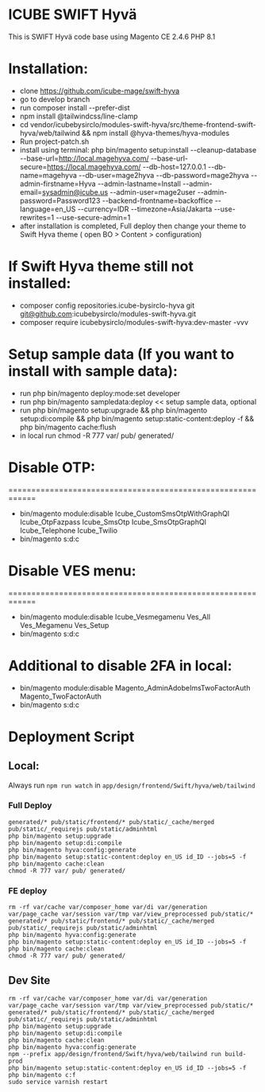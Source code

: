 # ICUBE SWIFT Hyvä
This is SWIFT Hyvä code base using Magento CE 2.4.6 PHP 8.1

Installation:
============================================================
- clone https://github.com/icube-mage/swift-hyva
- go to develop branch 
- run composer install --prefer-dist
- npm install @tailwindcss/line-clamp
- cd vendor/icubebysirclo/modules-swift-hyva/src/theme-frontend-swift-hyva/web/tailwind && npm install @hyva-themes/hyva-modules
- Run ​​project-patch.sh
- install using terminal: php bin/magento setup:install --cleanup-database --base-url=http://local.magehyva.com/ --base-url-secure=https://local.magehyva.com/ --db-host=127.0.0.1 --db-name=magehyva --db-user=mage2hyva --db-password=mage2hyva --admin-firstname=Hyva --admin-lastname=Install --admin-email=sysadmin@icube.us --admin-user=mage2user --admin-password=Password123 --backend-frontname=backoffice --language=en_US --currency=IDR --timezone=Asia/Jakarta --use-rewrites=1 --use-secure-admin=1
- after installation is completed, Full deploy then change your theme to Swift Hyva theme ( open BO > Content > configuration)

If Swift Hyva theme still not installed:
============================================================
- composer config repositories.icube-bysirclo-hyva git git@github.com:icubebysirclo/modules-swift-hyva.git
- composer require icubebysirclo/modules-swift-hyva:dev-master -vvv
  
Setup sample data (If you want to install with sample data):
============================================================
- run php bin/magento deploy:mode:set developer
- run php bin/magento sampledata:deploy << setup sample data, optional
- run php bin/magento setup:upgrade && php bin/magento setup:di:compile && php bin/magento setup:static-content:deploy -f && php bin/magento cache:flush
- in local run chmod -R 777 var/ pub/ generated/

# Disable OTP:
============================================================
- bin/magento module:disable Icube_CustomSmsOtpWithGraphQl Icube_OtpFazpass Icube_SmsOtp Icube_SmsOtpGraphQl Icube_Telephone Icube_Twilio
- bin/magento s:d:c

# Disable VES menu:
============================================================
- bin/magento module:disable Icube_Vesmegamenu Ves_All Ves_Megamenu Ves_Setup
- bin/magento s:d:c

Additional to disable 2FA in local:
============================================================
- bin/magento module:disable Magento_AdminAdobeImsTwoFactorAuth Magento_TwoFactorAuth
- bin/magento s:d:c

Deployment Script
=============================================================
## Local:
Always run `npm run watch` in `app/design/frontend/Swift/hyva/web/tailwind`
### Full Deploy
```
generated/* pub/static/frontend/* pub/static/_cache/merged pub/static/_requirejs pub/static/adminhtml
php bin/magento setup:upgrade
php bin/magento setup:di:compile
php bin/magento hyva:config:generate
php bin/magento setup:static-content:deploy en_US id_ID --jobs=5 -f
php bin/magento cache:clean
chmod -R 777 var/ pub/ generated/
```
### FE deploy
```
rm -rf var/cache var/composer_home var/di var/generation var/page_cache var/session var/tmp var/view_preprocessed pub/static/* generated/* pub/static/frontend/* pub/static/_cache/merged pub/static/_requirejs pub/static/adminhtml
php bin/magento hyva:config:generate
php bin/magento setup:static-content:deploy en_US id_ID --jobs=5 -f
php bin/magento cache:clean
chmod -R 777 var/ pub/ generated/
```

## Dev Site
```
rm -rf var/cache var/composer_home var/di var/generation var/page_cache var/session var/tmp var/view_preprocessed pub/static/* generated/* pub/static/frontend/* pub/static/_cache/merged pub/static/_requirejs pub/static/adminhtml
php bin/magento setup:upgrade
php bin/magento setup:di:compile
php bin/magento cache:clean
php bin/magento hyva:config:generate
npm --prefix app/design/frontend/Swift/hyva/web/tailwind run build-prod
php bin/magento setup:static-content:deploy en_US id_ID --jobs=5 -f
php bin/magento c:f
sudo service varnish restart
```